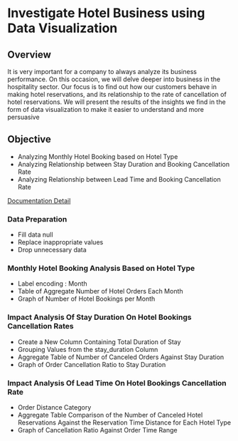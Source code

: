 # Investigate Hotel Business using Data Visualization
## Overview
It is very important for a company to always analyze its business performance. On this occasion, we will delve deeper into business in the hospitality sector. Our focus is to find out how our customers behave in making hotel reservations, and its relationship to the rate of cancellation of hotel reservations. We will present the results of the insights we find in the form of data visualization to make it easier to understand and more persuasive

## Objective
- Analyzing Monthly Hotel Booking based on Hotel Type
- Analyzing Relationship between Stay Duration and Booking Cancellation Rate
- Analyzing Relationship between Lead Time and Booking Cancellation Rate

[Documentation Detail](https://github.com/nivandumatubun/Investigate-Hotel-Business-using-Data-Visualization/blob/main/Investigate%20Business%20Hotel%20using%20Data%20Visualization_St%20S%20Bintang%20Pratama%20Dumatubun.pdf)

### Data Preparation
- Fill data null
- Replace inappropriate values
- Drop unnecessary data

### Monthly Hotel Booking Analysis Based on Hotel Type
- Label encoding : Month
- Table of Aggregate Number of Hotel Orders Each Month
- Graph of Number of Hotel Bookings per Month

### Impact Analysis Of Stay Duration On Hotel Bookings Cancellation Rates
- Create a New Column Containing Total Duration of Stay
- Grouping Values ​​from the stay_duration Column
- Aggregate Table of Number of Canceled Orders Against Stay Duration
- Graph of Order Cancellation Ratio to Stay Duration

### Impact Analysis Of Lead Time On Hotel Bookings Cancellation Rate
- Order Distance Category
- Aggregate Table Comparison of the Number of Canceled Hotel Reservations Against the Reservation Time Distance for Each Hotel Type
- Graph of Cancellation Ratio Against Order Time Range

